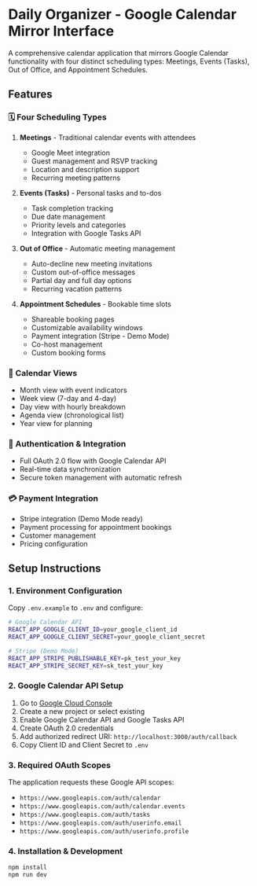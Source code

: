# Daily Organizer - Google Calendar Mirror Interface

A comprehensive calendar application that mirrors Google Calendar functionality with four distinct scheduling types: Meetings, Events (Tasks), Out of Office, and Appointment Schedules.

## Features

### 🗓️ Four Scheduling Types

1. **Meetings** - Traditional calendar events with attendees
   - Google Meet integration
   - Guest management and RSVP tracking
   - Location and description support
   - Recurring meeting patterns

2. **Events (Tasks)** - Personal tasks and to-dos
   - Task completion tracking
   - Due date management
   - Priority levels and categories
   - Integration with Google Tasks API

3. **Out of Office** - Automatic meeting management
   - Auto-decline new meeting invitations
   - Custom out-of-office messages
   - Partial day and full day options
   - Recurring vacation patterns

4. **Appointment Schedules** - Bookable time slots
   - Shareable booking pages
   - Customizable availability windows
   - Payment integration (Stripe - Demo Mode)
   - Co-host management
   - Custom booking forms

### 📅 Calendar Views
- Month view with event indicators
- Week view (7-day and 4-day)
- Day view with hourly breakdown
- Agenda view (chronological list)
- Year view for planning

### 🔐 Authentication & Integration
- Full OAuth 2.0 flow with Google Calendar API
- Real-time data synchronization
- Secure token management with automatic refresh

### 💳 Payment Integration
- Stripe integration (Demo Mode ready)
- Payment processing for appointment bookings
- Customer management
- Pricing configuration

## Setup Instructions

### 1. Environment Configuration

Copy `.env.example` to `.env` and configure:

```bash
# Google Calendar API
REACT_APP_GOOGLE_CLIENT_ID=your_google_client_id
REACT_APP_GOOGLE_CLIENT_SECRET=your_google_client_secret

# Stripe (Demo Mode)
REACT_APP_STRIPE_PUBLISHABLE_KEY=pk_test_your_key
REACT_APP_STRIPE_SECRET_KEY=sk_test_your_key
```

### 2. Google Calendar API Setup

1. Go to [Google Cloud Console](https://console.cloud.google.com/)
2. Create a new project or select existing
3. Enable Google Calendar API and Google Tasks API
4. Create OAuth 2.0 credentials
5. Add authorized redirect URI: `http://localhost:3000/auth/callback`
6. Copy Client ID and Client Secret to `.env`

### 3. Required OAuth Scopes

The application requests these Google API scopes:
- `https://www.googleapis.com/auth/calendar`
- `https://www.googleapis.com/auth/calendar.events`
- `https://www.googleapis.com/auth/tasks`
- `https://www.googleapis.com/auth/userinfo.email`
- `https://www.googleapis.com/auth/userinfo.profile`

### 4. Installation & Development

```bash
npm install
npm run dev
```